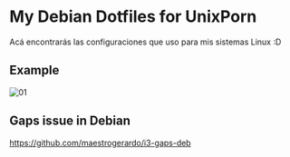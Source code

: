 # My Debian Dotfiles for UnixPorn

Acá encontrarás las configuraciones que uso para mis sistemas Linux :D

## Example
![01](https://i.imgur.com/GeFCMN0.png)

## Gaps issue in Debian

https://github.com/maestrogerardo/i3-gaps-deb
